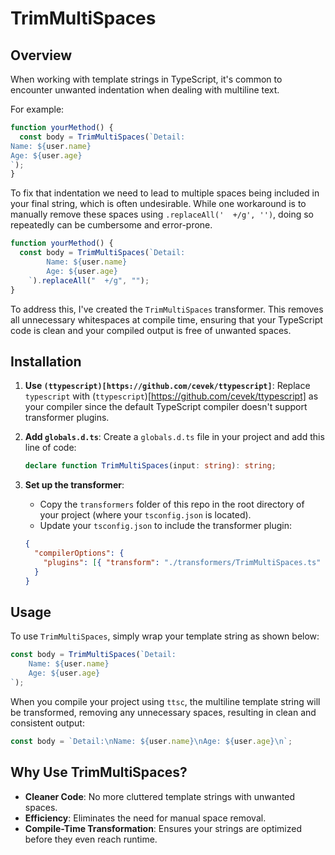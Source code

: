 # TrimMultiSpaces

## Overview

When working with template strings in TypeScript, it's common to encounter unwanted indentation when dealing with multiline text.

For example:

```typescript
function yourMethod() {
  const body = TrimMultiSpaces(`Detail:
Name: ${user.name}
Age: ${user.age}
`);
}
```

To fix that indentation we need to lead to multiple spaces being included in your final string, which is often undesirable.
While one workaround is to manually remove these spaces using `.replaceAll('  +/g', '')`, doing so repeatedly can be cumbersome and error-prone.

```typescript
function yourMethod() {
  const body = TrimMultiSpaces(`Detail:
        Name: ${user.name}
        Age: ${user.age}
    `).replaceAll("  +/g", "");
}
```

To address this, I've created the `TrimMultiSpaces` transformer. This removes all unnecessary whitespaces at compile time, ensuring that your TypeScript code is clean and your compiled output is free of unwanted spaces.

## Installation

1. **Use `(ttypescript)[https://github.com/cevek/ttypescript]`**: Replace `typescript` with (`ttypescript`)[https://github.com/cevek/ttypescript] as your compiler since the default TypeScript compiler doesn't support transformer plugins.

2. **Add `globals.d.ts`**: Create a `globals.d.ts` file in your project and add this line of code:

   ```typescript
   declare function TrimMultiSpaces(input: string): string;
   ```

3. **Set up the transformer**:

   - Copy the `transformers` folder of this repo in the root directory of your project (where your `tsconfig.json` is located).
   - Update your `tsconfig.json` to include the transformer plugin:

   ```json
   {
     "compilerOptions": {
       "plugins": [{ "transform": "./transformers/TrimMultiSpaces.ts" }]
     }
   }
   ```

## Usage

To use `TrimMultiSpaces`, simply wrap your template string as shown below:

```typescript
const body = TrimMultiSpaces(`Detail:
    Name: ${user.name}
    Age: ${user.age}
`);
```

When you compile your project using `ttsc`, the multiline template string will be transformed, removing any unnecessary spaces, resulting in clean and consistent output:

```typescript
const body = `Detail:\nName: ${user.name}\nAge: ${user.age}\n`;
```

## Why Use TrimMultiSpaces?

- **Cleaner Code**: No more cluttered template strings with unwanted spaces.
- **Efficiency**: Eliminates the need for manual space removal.
- **Compile-Time Transformation**: Ensures your strings are optimized before they even reach runtime.
